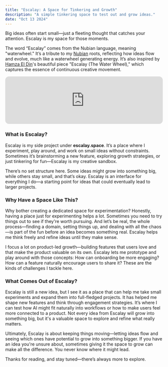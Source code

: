 ```yaml
---
title: "Escalay: A Space for Tinkering and Growth"
description: "A simple tinkering space to test out and grow ideas."
date: "Oct 13 2024"
---
```


Big ideas often start small—just a fleeting thought that catches your attention. Escalay is my space for those moments.

The word “Escalay” comes from the Nubian language, meaning "waterwheel." It’s a tribute to my [Nubian](https://www.wikiwand.com/en/articles/Nubians) roots, reflecting how ideas flow and evolve, much like a waterwheel generating energy. It’s also inspired by [Hamza El Din](https://www.wikiwand.com/en/articles/Hamza_El_Din)'s beautiful piece "Escalay (The Water Wheel)," which captures the essence of continuous creative movement.

<iframe style="border-radius:12px" src="https://open.spotify.com/embed/track/6LKRmvN1kxhLtOIJVqL6na?utm_source=generator" width="100%" height="152" frameBorder="0" allowfullscreen="" allow="autoplay; clipboard-write; encrypted-media; fullscreen; picture-in-picture" loading="lazy"></iframe>

### What is Escalay?

Escalay is my side project under **escalay.space**. It’s a place where I experiment, play around, and work on small ideas without constraints. Sometimes it’s brainstorming a new feature, exploring growth strategies, or just tinkering for fun—Escalay is my creative sandbox.

There’s no set structure here. Some ideas might grow into something big, while others stay small, and that’s okay. Escalay is an interface for everything I do—a starting point for ideas that could eventually lead to larger projects.

### Why Have a Space Like This?

Why bother creating a dedicated space for experimentation? Honestly, having a place just for experimenting helps a lot. Sometimes you need to try things out to see if they're worth pursuing. And let’s be real, the whole process—finding a domain, setting things up, and dealing with all the chaos—is part of the fun before an idea becomes something real. Escalay helps me think freely and refine ideas until they make sense.

I focus a lot on product-led growth—building features that users love and that make the product valuable on its own. Escalay lets me prototype and play around with those concepts: How can onboarding be more engaging? How can a feature naturally encourage users to share it? These are the kinds of challenges I tackle here.

### What Comes Out of Escalay?

Escalay is still a new idea, but I see it as a place that can help me take small experiments and expand them into full-fledged projects. It has helped me shape new features and think through engagement strategies. It’s where I can test how AI might fit naturally into workflows or how to make users feel more connected to a product. Not every idea from Escalay will grow into something big, but it's a valuable space to explore and refine what really matters.

Ultimately, Escalay is about keeping things moving—letting ideas flow and seeing which ones have potential to grow into something bigger. If you have an idea you're unsure about, sometimes giving it the space to grow can make all the difference. You never know where it might lead.

Thanks for reading, and stay tuned—there’s always more to explore.